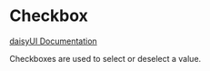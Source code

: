 # Checkbox

[daisyUI Documentation](https://daisyui.com/components/checkbox/)

Checkboxes are used to select or deselect a value.

<DemoCheckbox />
